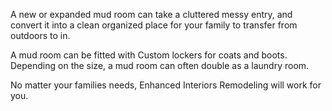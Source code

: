 A new or expanded mud room can take a cluttered messy entry, and convert it into a clean organized place for your family to transfer from outdoors to in.  

A mud room can be fitted with Custom lockers for coats and boots. 
Depending on the size, a mud room can often double as a laundry room.

No matter your families needs, Enhanced Interiors Remodeling will work for you.
